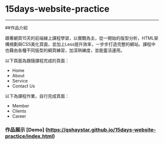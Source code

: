 # 15days-website-practice

----
##作品介紹

跟著網頁15天的前端線上課程學習，以實戰為主，從一開始的版型分析，HTML架構規劃與CSS美化頁面，並加上Less提升效率，一步步打造完整的網站。課程中也藉由各種不同版型的網頁練習，加深熟練度，並能靈活運用。

以下頁面為跟隨課程完成的頁面：

* Home
* About
* Service
* Contact Us

以下為課程作業，自行完成頁面：

* Member
* Clients
* Career

### 作品展示 [Demo] (https://qshaystar.github.io/15days-website-practice/index.html)
